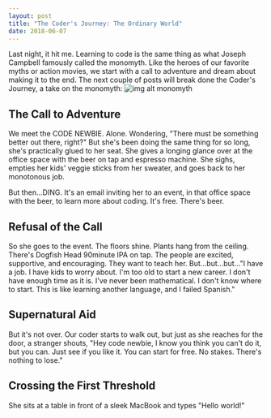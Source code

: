 ```yaml
---
layout: post
title: "The Coder's Journey: The Ordinary World"
date: 2018-06-07
---
```

Last night, it hit me. Learning to code is the same thing as  what Joseph Campbell famously called the monomyth. Like the heroes of our favorite myths or action movies, we start with a call to adventure and dream about making it to the end. The next couple of posts will break done the Coder's Journey, a take on the monomyth:
![img alt monomyth](https://cezarspace.files.wordpress.com/2014/04/monomyth.png "monomyth chart" )

## The Call to Adventure
We meet the CODE NEWBIE. Alone. Wondering, "There must be something better out there, right?" But she's been doing the same thing for so long, she's practically glued to her seat. She gives a longing glance over at the office space with the beer on tap and espresso machine. She sighs, empties her kids' veggie sticks from her sweater, and goes back to her monotonous job.

But then...DING. It's an email inviting her to an event, in that office space with the beer, to learn more about coding. It's free. There's beer.

## Refusal of the Call
So she goes to the event. The floors shine. Plants hang from the ceiling. There's Dogfish Head 90minute IPA on tap. The people are excited, supportive, and encouraging. They want to teach her. But...but...but..."I have a job. I have kids to worry about. I'm too old to start a new career. I don't have enough time as it is. I've never been mathematical. I don't know where to start. This is like learning another language, and I failed Spanish."

## Supernatural Aid
But it's not over. Our coder starts to walk out, but just as she reaches for the door, a stranger shouts, "Hey code newbie, I know you think you can't do it, but you can. Just see if you like it. You can start for free. No stakes. There's nothing to lose."

## Crossing the First Threshold
She sits at a table in front of a sleek MacBook and types
"Hello world!"
